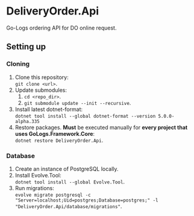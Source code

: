 # DeliveryOrder.Api

Go-Logs ordering API for DO online request.

## Setting up

### Cloning

1. Clone this repository:  
   `git clone <url>`.
2. Update submodules:    
    1. `cd <repo_dir>`.
    2. `git submodule update --init --recursive`.
3. Install latest dotnet-format:  
   `dotnet tool install --global dotnet-format --version 5.0.0-alpha.335`
4. Restore packages. **Must** be executed manually for **every project that uses GoLogs.Framework.Core**:  
    `dotnet restore DeliveryOrder.Api`.

### Database

1. Create an instance of PostgreSQL locally.
2. Install Evolve.Tool:  
   `dotnet tool install --global Evolve.Tool`.
3. Run migrations:  
   `evolve migrate postgresql -c "Server=localhost;Uid=postgres;Database=postgres;" -l "DeliveryOrder.Api/database/migrations"`.
